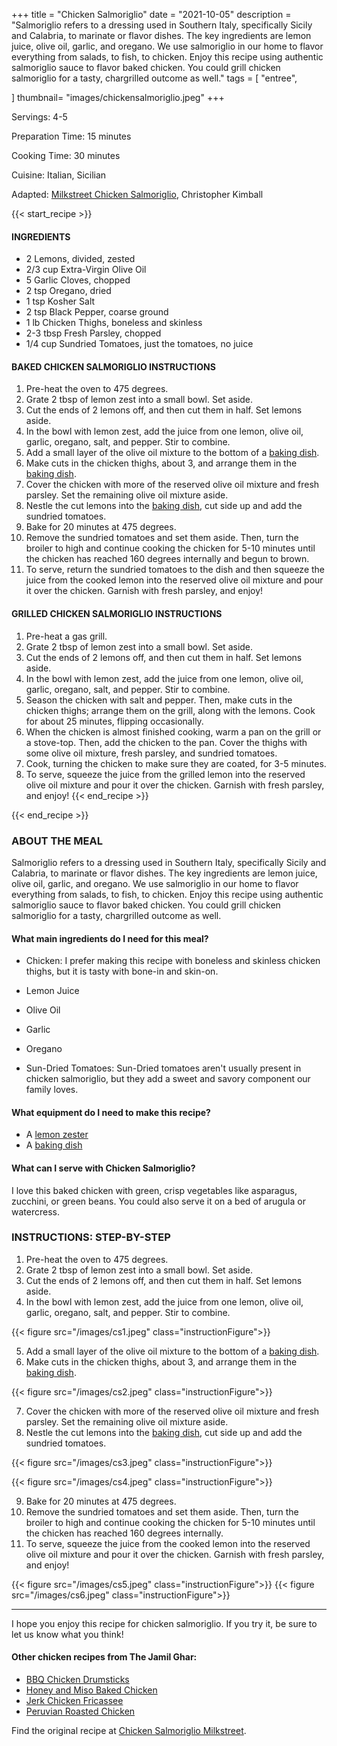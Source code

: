+++
title = "Chicken Salmoriglio"
date = "2021-10-05"
description = "Salmoriglio refers to a dressing used in Southern Italy, specifically Sicily and Calabria, to marinate or flavor dishes. The key ingredients are lemon juice, olive oil, garlic, and oregano. We use salmoriglio in our home to flavor everything from salads, to fish, to chicken. Enjoy this recipe using authentic salmoriglio sauce to flavor baked chicken. You could grill chicken salmoriglio for a tasty, chargrilled outcome as well."
tags = [
    "entree",
   
]
thumbnail= "images/chickensalmoriglio.jpeg"
+++

Servings: 4-5 <!--more-->

Preparation Time: 15 minutes

Cooking Time: 30 minutes 

Cuisine: Italian, Sicilian 

Adapted: [Milkstreet Chicken Salmoriglio](https://www.177milkstreet.com/recipes/chicken-salmoriglio-tn-med), Christopher Kimball

{{< start_recipe >}}

#### INGREDIENTS 

* 2 Lemons, divided, zested 
* 2/3 cup Extra-Virgin Olive Oil
* 5 Garlic Cloves, chopped
* 2 tsp Oregano, dried 
* 1 tsp Kosher Salt 
* 2 tsp Black Pepper, coarse ground
* 1 lb Chicken Thighs, boneless and skinless
* 2-3 tbsp Fresh Parsley, chopped  
* 1/4 cup Sundried Tomatoes, just the tomatoes, no juice 

#### BAKED CHICKEN SALMORIGLIO INSTRUCTIONS

1. Pre-heat the oven to 475 degrees. 
2. Grate 2 tbsp of lemon zest into a small bowl. Set aside. 
3. Cut the ends of 2 lemons off, and then cut them in half. Set lemons aside. 
4. In the bowl with lemon zest, add the juice from one lemon, olive oil, garlic, oregano, salt, and pepper. Stir to combine. 
5. Add a small layer of the olive oil mixture to the bottom of a [baking dish](https://amzn.to/3mqJp8X). 
6. Make cuts in the chicken thighs, about 3, and arrange them in the [baking dish](https://amzn.to/3mqJp8X). 
7. Cover the chicken with more of the reserved olive oil mixture and fresh parsley. Set the remaining olive oil mixture aside.
8. Nestle the cut lemons into the [baking dish](https://amzn.to/3mqJp8X), cut side up and add the sundried tomatoes. 
9. Bake for 20 minutes at 475 degrees. 
10. Remove the sundried tomatoes and set them aside. Then, turn the broiler to high and continue cooking the chicken for 5-10 minutes until the chicken has reached 160 degrees internally and begun to brown. 
11. To serve, return the sundried tomatoes to the dish and then squeeze the juice from the cooked lemon into the reserved olive oil mixture and pour it over the chicken. Garnish with fresh parsley, and enjoy! 

#### GRILLED CHICKEN SALMORIGLIO INSTRUCTIONS

1. Pre-heat a gas grill. 
2. Grate 2 tbsp of lemon zest into a small bowl. Set aside. 
3. Cut the ends of 2 lemons off, and then cut them in half. Set lemons aside. 
4. In the bowl with lemon zest, add the juice from one lemon, olive oil, garlic, oregano, salt, and pepper. Stir to combine. 
5. Season the chicken with salt and pepper. Then, make cuts in the chicken thighs; arrange them on the grill, along with the lemons. Cook for about 25 minutes, flipping occasionally.
6. When the chicken is almost finished cooking, warm a pan on the grill or a stove-top. Then, add the chicken to the pan. Cover the thighs with some olive oil mixture, fresh parsley, and sundried tomatoes. 
7. Cook, turning the chicken to make sure they are coated, for 3-5 minutes. 
8. To serve, squeeze the juice from the grilled lemon into the reserved olive oil mixture and pour it over the chicken. Garnish with fresh parsley, and enjoy!  {{< end_recipe >}}

{{< end_recipe >}}

### ABOUT THE MEAL

Salmoriglio refers to a dressing used in Southern Italy, specifically Sicily and Calabria, to marinate or flavor dishes. The key ingredients are lemon juice, olive oil, garlic, and oregano. We use salmoriglio in our home to flavor everything from salads, to fish, to chicken. Enjoy this recipe using authentic salmoriglio sauce to flavor baked chicken. You could grill chicken salmoriglio for a tasty, chargrilled outcome as well.

#### What main ingredients do I need for this meal?

* Chicken: I prefer making this recipe with boneless and skinless chicken thighs, but it is tasty with bone-in and skin-on. 

* Lemon Juice

* Olive Oil 

* Garlic

* Oregano

* Sun-Dried Tomatoes: Sun-Dried tomatoes aren't usually present in chicken salmoriglio, but they add a sweet and savory component our family loves.

#### What equipment do I need to make this recipe?

* A [lemon zester](https://amzn.to/3a83M4T)
* A [baking dish](https://amzn.to/3mqJp8X)

#### What can I serve with Chicken Salmoriglio? 
I love this baked chicken with green, crisp vegetables like asparagus, zucchini, or green beans. You could also serve it on a bed of arugula or watercress.

### INSTRUCTIONS: STEP-BY-STEP 
1. Pre-heat the oven to 475 degrees. 
2. Grate 2 tbsp of lemon zest into a small bowl. Set aside. 
3. Cut the ends of 2 lemons off, and then cut them in half. Set lemons aside. 
4. In the bowl with lemon zest, add the juice from one lemon, olive oil, garlic, oregano, salt, and pepper. Stir to combine. 

{{< figure src="/images/cs1.jpeg" class="instructionFigure">}}

5. Add a small layer of the olive oil mixture to the bottom of a [baking dish](https://amzn.to/3mqJp8X). 
6. Make cuts in the chicken thighs, about 3, and arrange them in the [baking dish](https://amzn.to/3mqJp8X). 

{{< figure src="/images/cs2.jpeg" class="instructionFigure">}}

7. Cover the chicken with more of the reserved olive oil mixture and fresh parsley. Set the remaining olive oil mixture aside.
8. Nestle the cut lemons into the [baking dish](https://amzn.to/3mqJp8X), cut side up and add the sundried tomatoes. 

{{< figure src="/images/cs3.jpeg" class="instructionFigure">}}

{{< figure src="/images/cs4.jpeg" class="instructionFigure">}}


9. Bake for 20 minutes at 475 degrees. 
10. Remove the sundried tomatoes and set them aside. Then, turn the broiler to high and continue cooking the chicken for 5-10 minutes until the chicken has reached 160 degrees internally. 
11. To serve, squeeze the juice from the cooked lemon into the reserved olive oil mixture and pour it over the chicken. Garnish with fresh parsley, and enjoy! 

{{< figure src="/images/cs5.jpeg" class="instructionFigure">}}
{{< figure src="/images/cs6.jpeg" class="instructionFigure">}}

--- 

I hope you enjoy this recipe for chicken salmoriglio. If you try it, be sure to let us know what you think!

#### Other chicken recipes from The Jamil Ghar:

* [BBQ Chicken Drumsticks](https://www.jamilghar.com/recipe/bbq_chicken_drumsticks/)
* [Honey and Miso Baked Chicken](https://www.jamilghar.com/recipe/honey_baked_drumsticks/)
* [Jerk Chicken Fricassee](https://www.jamilghar.com/recipe/jerk_chicken_fricassee/)
* [Peruvian Roasted Chicken](https://www.jamilghar.com/recipe/peruvian_chicken/)

Find the original recipe at [Chicken Salmoriglio Milkstreet](https://www.177milkstreet.com/recipes/chicken-salmoriglio-tn-med).
